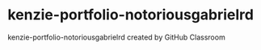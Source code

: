 # kenzie-portfolio-notoriousgabrielrd
kenzie-portfolio-notoriousgabrielrd created by GitHub Classroom
